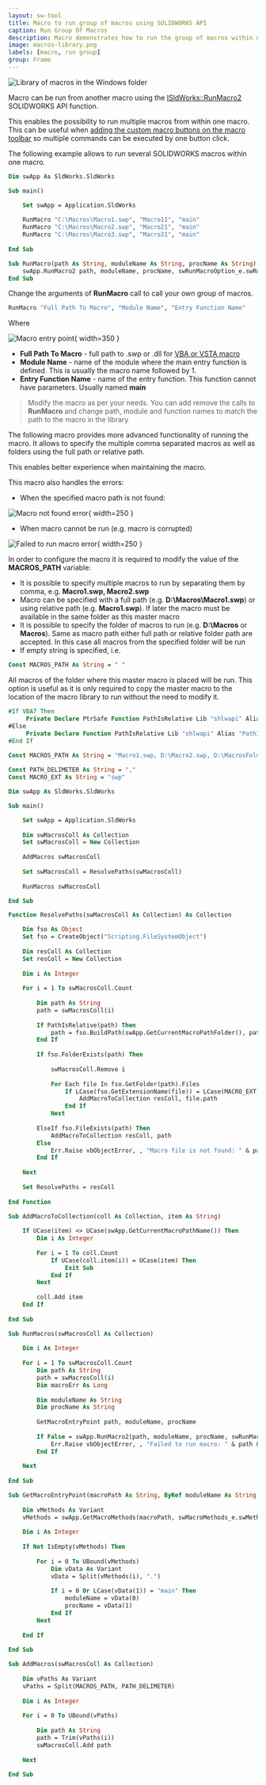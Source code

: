 ```yaml
---
layout: sw-tool
title: Macro to run group of macros using SOLIDWORKS API
caption: Run Group Of Macros
description: Macro demonstrates how to run the group of macros within one macro using SOLIDWORKS API
image: macros-library.png
labels: [macro, run group]
group: Frame
---
```

![Library of macros in the Windows folder](macros-library.png)

Macro can be run from another macro using the [ISldWorks::RunMacro2](https://help.solidworks.com/2010/english/api/sldworksapi/solidworks.interop.sldworks~solidworks.interop.sldworks.isldworks~runmacro2.html) SOLIDWORKS API function.

This enables the possibility to run multiple macros from within one macro. This can be useful when [adding the custom macro buttons on the macro toolbar](/docs/codestack/solidworks-api/getting-started/macros/macro-buttons/) so multiple commands can be executed by one button click.

The following example allows to run several SOLIDWORKS macros within one macro.

~~~ vb
Dim swApp As SldWorks.SldWorks

Sub main()

    Set swApp = Application.SldWorks
    
    RunMacro "C:\Macros\Macro1.swp", "Macro11", "main"
    RunMacro "C:\Macros\Macro2.swp", "Macro21", "main"
    RunMacro "C:\Macros\Macro3.swp", "Macro31", "main"
    
End Sub

Sub RunMacro(path As String, moduleName As String, procName As String)
    swApp.RunMacro2 path, moduleName, procName, swRunMacroOption_e.swRunMacroUnloadAfterRun, 0
End Sub
~~~



Change the arguments of **RunMacro** call to call your own group of macros.

~~~ vb
RunMacro "Full Path To Macro", "Module Name", "Entry Function Name"
~~~

Where

![Macro entry point](macro-entry-point.png){ width=350 }

* **Full Path To Macro** - full path to .swp or .dll for [VBA or VSTA macro](/docs/codestack/solidworks-api/getting-started/macros/types)
* **Module Name** - name of the module where the main entry function is defined. This is usually the macro name followed by 1.
* **Entry Function Name** - name of the entry function. This function cannot have parameters. Usually named **main**

> Modify the macro as per your needs. You can add remove the calls to **RunMacro** and change path, module and function names to match the path to the macro in the library

The following macro provides more advanced functionality of running the macro. It allows to specify the multiple comma separated macros as well as folders using the full path or relative path.

This enables better experience when maintaining the macro.

This macro also handles the errors:

* When the specified macro path is not found:

![Macro not found error](macro-not-found-error.png){ width=250 }

* When macro cannot be run (e.g. macro is corrupted)

![Failed to run macro error](failed-to-run-macro-error.png){ width=250 }

In order to configure the macro it is required to modify the value of the **MACROS_PATH** variable:

* It is possible to specify multiple macros to run by separating them by comma, e.g. **Macro1.swp, Macro2.swp**
* Macro can be specified with a full path (e.g. **D:\Macros\Macro1.swp**) or using relative path (e.g. **Macro1.swp**). If later the macro must be available in the same folder as this master macro
* It is possible to specify the folder of macros to run (e.g. **D:\Macros** or **Macros**). Same as macro path either full path or relative folder path are accepted. In this case all macros from the specified folder will be run
* If empty string is specified, i.e. 

~~~ vb
Const MACROS_PATH As String = " "
~~~

All macros of the folder where this master macro is placed will be run. This option is useful as it is only required to copy the master macro to the location of the macro library to run without the need to modify it.

~~~ vb
#If VBA7 Then
     Private Declare PtrSafe Function PathIsRelative Lib "shlwapi" Alias "PathIsRelativeA" (ByVal path As String) As Boolean
#Else
     Private Declare Function PathIsRelative Lib "shlwapi" Alias "PathIsRelativeA" (ByVal Path As String) As boolean
#End If
        
Const MACROS_PATH As String = "Macro1.swp, D:\Macro2.swp, D:\MacrosFolder, Macros\Assembly"

Const PATH_DELIMETER As String = ","
Const MACRO_EXT As String = "swp"

Dim swApp As SldWorks.SldWorks

Sub main()

    Set swApp = Application.SldWorks
              
    Dim swMacrosColl As Collection
    Set swMacrosColl = New Collection
    
    AddMacros swMacrosColl
    
    Set swMacrosColl = ResolvePaths(swMacrosColl)
    
    RunMacros swMacrosColl

End Sub

Function ResolvePaths(swMacrosColl As Collection) As Collection

    Dim fso As Object
    Set fso = CreateObject("Scripting.FileSystemObject")
    
    Dim resColl As Collection
    Set resColl = New Collection
    
    Dim i As Integer
    
    For i = 1 To swMacrosColl.Count
        
        Dim path As String
        path = swMacrosColl(i)
        
        If PathIsRelative(path) Then
            path = fso.BuildPath(swApp.GetCurrentMacroPathFolder(), path)
        End If
        
        If fso.FolderExists(path) Then
            
            swMacrosColl.Remove i
            
            For Each file In fso.GetFolder(path).Files
                If LCase(fso.GetExtensionName(file)) = LCase(MACRO_EXT) Then
                    AddMacroToCollection resColl, file.path
                End If
            Next
            
        ElseIf fso.FileExists(path) Then
            AddMacroToCollection resColl, path
        Else
            Err.Raise vbObjectError, , "Macro file is not found: " & path
        End If
        
    Next
    
    Set ResolvePaths = resColl
    
End Function

Sub AddMacroToCollection(coll As Collection, item As String)
    
    If UCase(item) <> UCase(swApp.GetCurrentMacroPathName()) Then
        Dim i As Integer
        
        For i = 1 To coll.Count
            If UCase(coll.item(i)) = UCase(item) Then
                Exit Sub
            End If
        Next
        
        coll.Add item
    End If
    
End Sub

Sub RunMacros(swMacrosColl As Collection)
    
    Dim i As Integer
    
    For i = 1 To swMacrosColl.Count
        Dim path As String
        path = swMacrosColl(i)
        Dim macroErr As Long
        
        Dim moduleName As String
        Dim procName As String
        
        GetMacroEntryPoint path, moduleName, procName
        
        If False = swApp.RunMacro2(path, moduleName, procName, swRunMacroOption_e.swRunMacroUnloadAfterRun, macroErr) Then
            Err.Raise vbObjectError, , "Failed to run macro: " & path & ", error: " & macroErr
        End If
        
    Next
    
End Sub

Sub GetMacroEntryPoint(macroPath As String, ByRef moduleName As String, ByRef procName As String)
        
    Dim vMethods As Variant
    vMethods = swApp.GetMacroMethods(macroPath, swMacroMethods_e.swMethodsWithoutArguments)
    
    Dim i As Integer
    
    If Not IsEmpty(vMethods) Then
    
        For i = 0 To UBound(vMethods)
            Dim vData As Variant
            vData = Split(vMethods(i), ".")
            
            If i = 0 Or LCase(vData(1)) = "main" Then
                moduleName = vData(0)
                procName = vData(1)
            End If
        Next
        
    End If
    
End Sub

Sub AddMacros(swMacrosColl As Collection)
    
    Dim vPaths As Variant
    vPaths = Split(MACROS_PATH, PATH_DELIMETER)
    
    Dim i As Integer
    
    For i = 0 To UBound(vPaths)
    
        Dim path As String
        path = Trim(vPaths(i))
        swMacrosColl.Add path
        
    Next
    
End Sub
~~~


